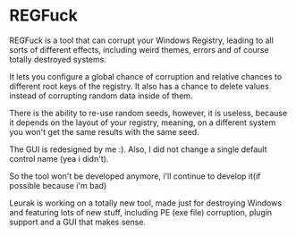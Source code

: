 # REGFuck
REGFuck is a tool that can corrupt your Windows Registry, leading to all sorts of different effects, including weird themes, errors and of course totally destroyed systems.

It lets you configure a global chance of corruption and relative chances to different root keys of the registry. It also has a chance to delete values instead of corrupting random data inside of them.

There is the ability to re-use random seeds, however, it is useless, because it depends on the layout of your registry, meaning, on a different system you won't get the same results with the same seed.

The GUI is redesigned by me :). Also, I did not change a single default control name (yea i didn't).

So the tool won't be developed anymore, i'll continue to develop it(if possible because i'm bad)

Leurak is working on a totally new tool, made just for destroying Windows and featuring lots of new stuff, including PE (exe file) corruption, plugin support and a GUI that makes sense.
